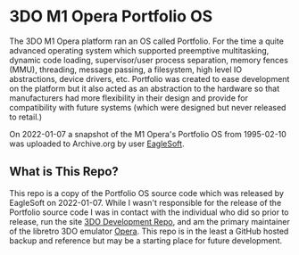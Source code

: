 # 3DO M1 Opera Portfolio OS

The 3DO M1 Opera platform ran an OS called Portfolio. For the time a quite advanced operating system which supported preemptive multitasking, dynamic code loading, supervisor/user process separation, memory fences (MMU), threading, message passing, a filesystem, high level IO abstractions, device drivers, etc. Portfolio was created to ease development on the platform but it also acted as an abstraction to the hardware so that manufacturers had more flexibility in their design and provide for compatibility with future systems (which were designed but never released to retail.)

On 2022-01-07 a snapshot of the M1 Opera's Portfolio OS from 1995-02-10 was uploaded to Archive.org by user [EagleSoft](https://archive.org/details/@eaglesoft).

## What is This Repo?

This repo is a copy of the Portfolio OS source code which was released by EagleSoft on 2022-01-07. While I wasn't responsible for the release of the Portfolio source code I was in contact with the individual who did so prior to release, run the site [3DO Development Repo](https://3dodev.com), and am the primary maintainer of the libretro 3DO emulator [Opera](https://docs.libretro.com/library/opera). This repo is in the least a GitHub hosted backup and reference but may be a starting place for future development.

